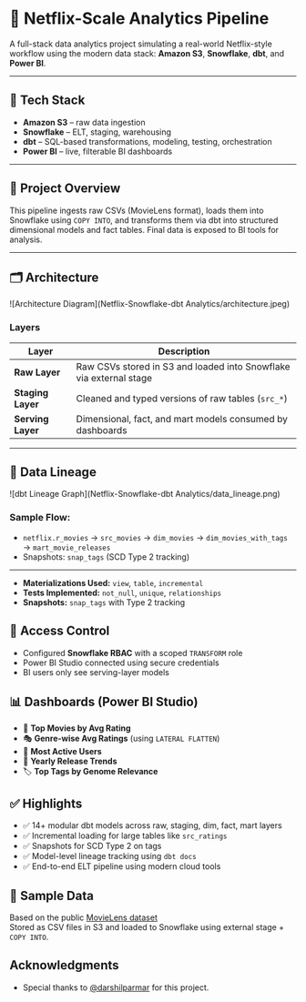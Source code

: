 # 🎥 Netflix-Scale Analytics Pipeline

A full-stack data analytics project simulating a real-world Netflix-style workflow using the modern data stack: **Amazon S3**, **Snowflake**, **dbt**, and **Power BI**.

---

## 🔧 Tech Stack

- **Amazon S3** – raw data ingestion
- **Snowflake** – ELT, staging, warehousing
- **dbt** – SQL-based transformations, modeling, testing, orchestration
- **Power BI** – live, filterable BI dashboards

---

## 📌 Project Overview

This pipeline ingests raw CSVs (MovieLens format), loads them into Snowflake using `COPY INTO`, and transforms them via dbt into structured dimensional models and fact tables. Final data is exposed to BI tools for analysis.

---

## 🗂️ Architecture

![Architecture Diagram](Netflix-Snowflake-dbt Analytics/architecture.jpeg)

### Layers

| Layer            | Description                                                           |
|------------------|-----------------------------------------------------------------------|
| **Raw Layer**     | Raw CSVs stored in S3 and loaded into Snowflake via external stage    |
| **Staging Layer** | Cleaned and typed versions of raw tables (`src_*`)                    |
| **Serving Layer** | Dimensional, fact, and mart models consumed by dashboards             |

---

## 🔄 Data Lineage

![dbt Lineage Graph](Netflix-Snowflake-dbt Analytics/data_lineage.png)

### Sample Flow:
- `netflix.r_movies` → `src_movies` → `dim_movies` → `dim_movies_with_tags` → `mart_movie_releases`
- Snapshots: `snap_tags` (SCD Type 2 tracking)

---


- **Materializations Used:** `view`, `table`, `incremental`  
- **Tests Implemented:** `not_null`, `unique`, `relationships`  
- **Snapshots:** `snap_tags` with Type 2 tracking  

## 🔐 Access Control

- Configured **Snowflake RBAC** with a scoped `TRANSFORM` role  
- Power BI Studio connected using secure credentials  
- BI users only see serving-layer models

## 📊 Dashboards (Power BI Studio)

- 🎥 **Top Movies by Avg Rating**  
- 🎭 **Genre-wise Avg Ratings** (using `LATERAL FLATTEN`)  
- 👤 **Most Active Users**  
- 📅 **Yearly Release Trends**  
- 🏷️ **Top Tags by Genome Relevance**

## ✅ Highlights

- ✅ 14+ modular dbt models across raw, staging, dim, fact, mart layers  
- ✅ Incremental loading for large tables like `src_ratings`  
- ✅ Snapshots for SCD Type 2 on tags  
- ✅ Model-level lineage tracking using `dbt docs`  
- ✅ End-to-end ELT pipeline using modern cloud tools  

## 📁 Sample Data

Based on the public [MovieLens dataset](https://grouplens.org/datasets/movielens/)  
Stored as CSV files in S3 and loaded to Snowflake using external stage + `COPY INTO`.

## Acknowledgments
- Special thanks to [@darshilparmar](https://github.com/darshilparmar) for this project.




